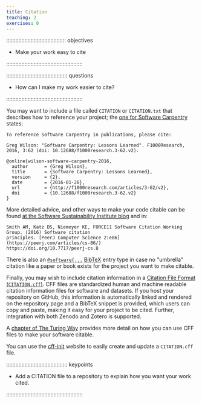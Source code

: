 ```yaml
---
title: Citation
teaching: 2
exercises: 0
---
```


::::::::::::::::::::::::::::::::::::::: objectives

- Make your work easy to cite

::::::::::::::::::::::::::::::::::::::::::::::::::

:::::::::::::::::::::::::::::::::::::::: questions

- How can I make my work easier to cite?

::::::::::::::::::::::::::::::::::::::::::::::::::

You may want to include a file called `CITATION` or `CITATION.txt`
that describes how to reference your project;
the [one for Software
Carpentry](https://github.com/swcarpentry/website/blob/gh-pages/CITATION)
states:

```source
To reference Software Carpentry in publications, please cite:

Greg Wilson: "Software Carpentry: Lessons Learned". F1000Research,
2016, 3:62 (doi: 10.12688/f1000research.3-62.v2).

@online{wilson-software-carpentry-2016,
  author      = {Greg Wilson},
  title       = {Software Carpentry: Lessons Learned},
  version     = {2},
  date        = {2016-01-28},
  url         = {http://f1000research.com/articles/3-62/v2},
  doi         = {10.12688/f1000research.3-62.v2}
}
```

More detailed advice, and other ways to make your code citable can be found
[at the Software Sustainability Institute blog](https://www.software.ac.uk/publication/how-cite-and-describe-software) and in:

```source
Smith AM, Katz DS, Niemeyer KE, FORCE11 Software Citation Working Group. (2016) Software citation
principles. [PeerJ Computer Science 2:e86](https://peerj.com/articles/cs-86/)
https://doi.org/10.7717/peerj-cs.8
```

There is also an [`@software{...`](https://www.google.com/search?q=git+citation+%22%40software%7B%22)
[BibTeX](https://www.ctan.org/pkg/bibtex) entry type in case
no "umbrella" citation like a paper or book exists for the project you want to
make citable.

Finally, you may wish to include citation information in a [Citation File Format
(`CITATION.cff`)](https://citation-file-format.github.io/). CFF files are standardized human and machine readable citation
information files for software and datasets. If you host your repository on GitHub, this information is automatically linked
and rendered on the repository page and a BibTeX snippet is provided, which users can copy and paste, making it easy for
your project to be cited. Further, integration with both Zenodo and Zotero is supported.

A [chapter of The Turing Way](https://the-turing-way.netlify.app/communication/citable/citable-cite#citing-software) provides more detail on how you can use CFF files to make your software citable.

You can use the [cff-init](https://citation-file-format.github.io/cff-initializer-javascript/#/) website to easily
create and update a `CITATION.cff` file.

:::::::::::::::::::::::::::::::::::::::: keypoints

- Add a CITATION file to a repository to explain how you want your work cited.

::::::::::::::::::::::::::::::::::::::::::::::::::
